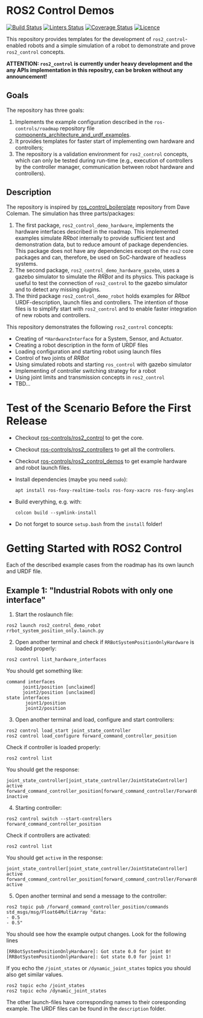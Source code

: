 # ROS2 Control Demos

[![Build Status](https://github.com/ros-controls/ros2_control_demos/workflows/CI/badge.svg?branch=master)](https://github.com/ros-controls/ros2_control_demos/actions?query=workflow%3ACI)
[![Linters Status](https://github.com/ros-controls/ros2_control_demos/workflows/Linters/badge.svg?branch=master)](https://github.com/ros-controls/ros2_control_demos/actions?query=workflow%3ALinters)
[![Coverage Status](https://github.com/ros-controls/ros2_control_demos/workflows/Coverage/badge.svg?branch=master)](https://github.com/ros-controls/ros2_control_demos/actions?query=workflow%3ACoverage)
[![Licence](https://img.shields.io/badge/License-Apache%202.0-blue.svg)](https://opensource.org/licenses/Apache-2.0)

This repository provides templates for the development of `ros2_control`-enabled robots and a simple simulation of a robot to demonstrate and prove `ros2_control` concepts.

**ATTENTION: `ros2_control` is currently under heavy development and the any APIs implementation in this repositry, can be broken without any announcement!**

## Goals

The repository has three goals:
1. Implements the example configuration described in the `ros-controls/roadmap` repository file [components_architecture_and_urdf_examples](https://github.com/ros-controls/roadmap/blob/master/design_drafts/components_architecture_and_urdf_examples.md).
2. It provides templates for faster start of implementing own hardware and controllers;
3. The repository is a validation environment for `ros2_control` concepts, which can only be tested during run-time (e.g., execution of controllers by the controller manager, communication between robot hardware and controllers).


## Description

The repository is inspired by [ros_control_boilerplate](https://github.com/PickNikRobotics/ros_control_boilerplate) repository from Dave Coleman.
The simulation has three parts/packages:
1. The first package, `ros2_control_demo_hardware`, implements the hardware interfaces described in the roadmap.
This implemented examples simulate *RRbot* internally to provide sufficient test and demonstration data, but to reduce amount of package dependencies.
This package does not have any dependencies except on the `ros2` core packages and can, therefore, be used on SoC-hardware of headless systems.
2. The second package, `ros2_control_demo_hardware_gazebo`, uses a gazebo simulator to simulate the *RRBot* and its physics.
This package is useful to test the connection of `ros2_control` to the gazebo simulator and to detect any missing plugins.
3. The third package `ros2_control_demo_robot` holds examples for *RRbot* URDF-description, launch files and controllers.
The intention of those files is to simplify start with `ros2_control` and to enable faster integration of new robots and controllers.

This repository demonstrates the following `ros2_control` concepts:

* Creating of `*HardwareInterface` for a System, Sensor, and Actuator.
* Creating a robot description in the form of URDF files
* Loading configuration and starting robot using launch files 
* Control of two joints of *RRBot*
* Using simulated robots and starting `ros_control` with gazebo simulator
* Implementing of controller switching strategy for a robot
* Using joint limits and transmission concepts in `ros2_control`
* TBD...

# Test of the Scenario Before the First Release
* Checkout [ros-controls/ros2_control](https://github.com/ros-controls/ros2_control) to get the core.
* Checkout [ros-controls/ros2_controllers](https://github.com/ros-controls/ros2_controllers) to get all the controllers.
* Checkout [ros-controls/ros2_control_demos](https://github.com/ros-controls/ros2_control_demos) to get example hardware and robot launch files.

* Install dependencies (maybe you need `sudo`):
  ```
  apt install ros-foxy-realtime-tools ros-foxy-xacro ros-foxy-angles
  ```

* Build everything, e.g. with:
  ``` 
  colcon build --symlink-install
  ```
  
* Do not forget to source `setup.bash` from the `install` folder!
  
  
# Getting Started with ROS2 Control

Each of the described example cases from the roadmap has its own launch and URDF file.

## Example 1: "Industrial Robots with only one interface"

1. Start the roslaunch file:
  ```
  ros2 launch ros2_control_demo_robot rrbot_system_position_only.launch.py
  ```

2. Open another terminal and check if `RRBotSystemPositionOnlyHardware` is loaded properly:
  ```
  ros2 control list_hardware_interfaces
  ```
  You should get something like:
  ```
  command interfaces
        joint1/position [unclaimed]
        joint2/position [unclaimed]
  state interfaces
         joint1/position
         joint2/position
  ```

3. Open another terminal and load, configure and start controllers:
  ```
  ros2 control load_start joint_state_controller
  ros2 control load_configure forward_command_controller_position
  ```
  
  Check if controller is loaded properly:
  ```
  ros2 control list
  ```
  You should get the response:
  ```
  joint_state_controller[joint_state_controller/JointStateController] active  
  forward_command_controller_position[forward_command_controller/ForwardCommandController] inactive
  ```

4. Starting controller:
  ```
  ros2 control switch --start-controllers forward_command_controller_position 
  ```
  
  Check if controllers are activated:
  ```
  ros2 control list
  ```
  You should get `active` in the response:
  ```
  joint_state_controller[joint_state_controller/JointStateController] active    
  forward_command_controller_position[forward_command_controller/ForwardCommandController] active
  ```
  
5. Open another terminal and send a message to the controller:
  ```
  ros2 topic pub /forward_command_controller_position/commands std_msgs/msg/Float64MultiArray "data: 
  - 0.5                                                               
  - 0.5"
  ```
  
  You should see how the example output changes. Look for the following lines
  ```
  [RRBotSystemPositionOnlyHardware]: Got state 0.0 for joint 0!
  [RRBotSystemPositionOnlyHardware]: Got state 0.0 for joint 1!
  ```
  
  If you echo the `/joint_states` or `/dynamic_joint_states` topics you should also get similar values.
  ```
  ros2 topic echo /joint_states
  ros2 topic echo /dynamic_joint_states
  ```

The other launch-files have corresponding names to their coresponding example.
The URDF files can be found in the `description` folder.
